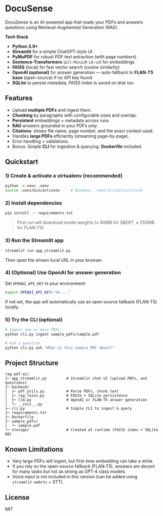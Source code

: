 # DocuSense

DocuSense is an AI-powered app that reads your PDFs and answers questions using Retrieval-Augmented Generation (RAG).

**Tech Stack**
- **Python 3.9+**
- **Streamlit** for a simple ChatGPT-style UI
- **PyMuPDF** for robust PDF text extraction (with page numbers)
- **Sentence-Transformers** (`all-MiniLM-L6-v2`) for embeddings
- **FAISS** (local) for fast vector search (cosine similarity)
- **OpenAI (optional)** for answer generation — auto-fallback to **FLAN‑T5 base** (open-source) if no API key found
- **SQLite** to persist metadata; FAISS index is saved on disk too

## Features
- Upload **multiple PDFs** and ingest them.
- **Chunking** by paragraphs with configurable sizes and overlap.
- **Persistent** embeddings + metadata across runs.
- **RAG** answers grounded in your PDFs only.
- **Citations**: shows file name, page number, and the exact context used.
- Handles **large PDFs** efficiently (streaming page-by-page).
- Error handling + validations.
- Bonus: Simple **CLI** for ingestion & querying. **Dockerfile** included.

## Quickstart

### 1) Create & activate a virtualenv (recommended)
```bash
python -m venv .venv
source .venv/bin/activate     # Windows: .venv\Scripts\activate
```

### 2) Install dependencies
```bash
pip install -r requirements.txt
```

> First run will download model weights (≈ 90MB for SBERT, ≈ 250MB for FLAN‑T5).

### 3) Run the Streamlit app
```bash
streamlit run app_streamlit.py
```

Then open the shown local URL in your browser.

### 4) (Optional) Use OpenAI for answer generation
Set `OPENAI_API_KEY` in your environment:
```bash
export OPENAI_API_KEY="sk-..."
```
If not set, the app will automatically use an open‑source fallback (FLAN‑T5) locally.

### 5) Try the CLI (optional)
```bash
# Ingest one or more PDFs
python cli.py ingest sample_pdfs/sample.pdf

# Ask a question
python cli.py ask "What is this sample PDF about?"
```

## Project Structure
```
rag-pdf-ai/
├─ app_streamlit.py         # Streamlit chat UI (upload PDFs, ask questions)
├─ backend/
│  ├─ pdf_utils.py          # Parse PDFs, chunk text
│  ├─ rag_faiss.py          # FAISS + SQLite persistence
│  ├─ llm.py                # OpenAI or FLAN‑T5 answer generation
│  └─ __init__.py
├─ cli.py                   # Simple CLI to ingest & query
├─ requirements.txt
├─ Dockerfile
├─ sample_pdfs/
│  └─ sample.pdf
└─ storage/                 # Created at runtime (FAISS index + SQLite DB)
```

## Known Limitations
- Very large PDFs will ingest, but first-time embedding can take a while.
- If you rely on the open-source fallback (FLAN‑T5), answers are decent for many tasks but not as strong as GPT‑4 class models.
- Voice input is not included in this version (can be added using `streamlit-webrtc` + STT).

## License
MIT
